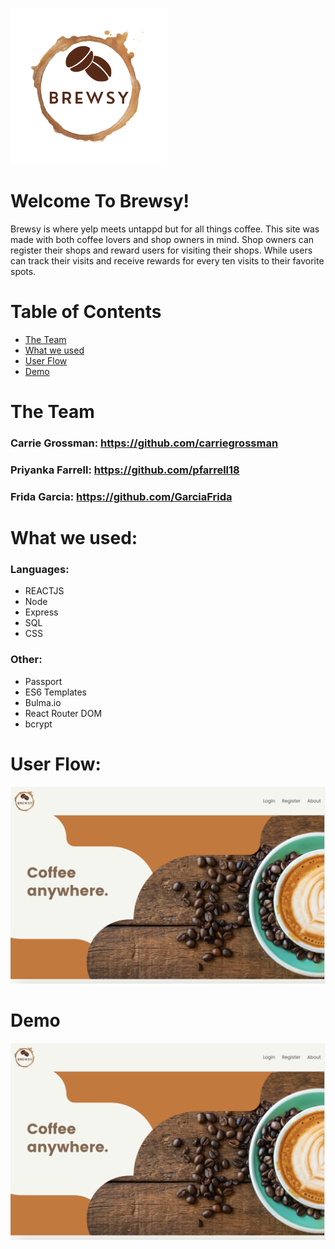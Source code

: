![alt text](https://github.com/carriegrossman/capstone-frontend/blob/master/src/images/brewsy1.png?raw=true "Brewsy")
# Welcome To Brewsy!


Brewsy is where yelp meets untappd but for all things coffee. This site was made with both coffee lovers and shop owners in mind. Shop owners can register their shops and reward users for visiting their shops. While users can track their visits and receive rewards for every ten visits to their favorite spots.

# Table of Contents
* [The Team](#the-team)
* [What we used](#what-we-used)
* [User Flow ](#user-flow)
* [Demo](#demo)


# <a name="the-team"></a>The Team
### Carrie Grossman: https://github.com/carriegrossman
### Priyanka Farrell: https://github.com/pfarrell18
### Frida Garcia: https://github.com/GarciaFrida

# <a name="what-we-used"></a>What we used:
### Languages:
* REACTJS
* Node
* Express
* SQL
* CSS

### Other:
* Passport
* ES6 Templates
* Bulma.io
* React Router DOM
* bcrypt

# <a name="user-flow"></a>User Flow:
![alt text](https://github.com/carriegrossman/capstone-frontend/blob/master/src/images/Screen%20Shot%202020-09-19%20at%204.28.51%20PM.png?raw=true "HomePage")

# <a name="demo"></a>Demo
![alt text](https://github.com/carriegrossman/capstone-frontend/blob/master/src/images/Screen%20Shot%202020-09-19%20at%204.28.51%20PM.png?raw=true "HomePage")
